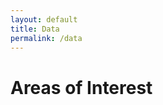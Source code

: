```yaml
---
layout: default
title: Data
permalink: /data
---
```


<head>
  <link rel="stylesheet" href="https://unpkg.com/leaflet@1.7.1/dist/leaflet.css" />
  <script src="https://unpkg.com/leaflet@1.7.1/dist/leaflet.js"></script>
</head>

# Areas of Interest

<div id="mapid" style="height: 500px;"></div> <!-- Increased height for better visibility -->

<script>
  // Initialize the map and center it on the US
  var map = L.map('mapid').setView([39.8283, -98.5795], 5); // Centered on the US with zoom level 5

  // Add OpenStreetMap tiles
  L.tileLayer('https://{s}.tile.openstreetmap.org/{z}/{x}/{y}.png', {
    attribution: '&copy; <a href="https://www.openstreetmap.org/copyright">OpenStreetMap</a> contributors'
  }).addTo(map);

  L.marker([37.9161, -85.9562]).addTo(map)
    .bindPopup("<b>Fort Knox, KY</b><br>Hispanic/Latino: 25.1% (2024")
    .openPopup();

  L.marker([33.2145, -117.3872]).addTo(map)
    .bindPopup("<b>Camp Pendleton, CA</b><br>Hispanic/Latino Population: 39.1% (2024)")
    .openPopup();
</script>

